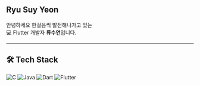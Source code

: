 ## Ryu Suy Yeon

안녕하세요 한걸음씩 발전해나가고 있는
<br>💻 Flutter 개발자 **류수연**입니다.


---

## 🛠️ Tech Stack

![C](https://img.shields.io/badge/C-00599C?style=flat-square&logo=c&logoColor=white)
![Java](https://img.shields.io/badge/Java-007396?style=flat-square&logo=java&logoColor=white)
![Dart](https://img.shields.io/badge/Dart-0175C2?style=flat-square&logo=dart&logoColor=white)
![Flutter](https://img.shields.io/badge/Flutter-02569B?style=flat-square&logo=flutter&logoColor=white)
